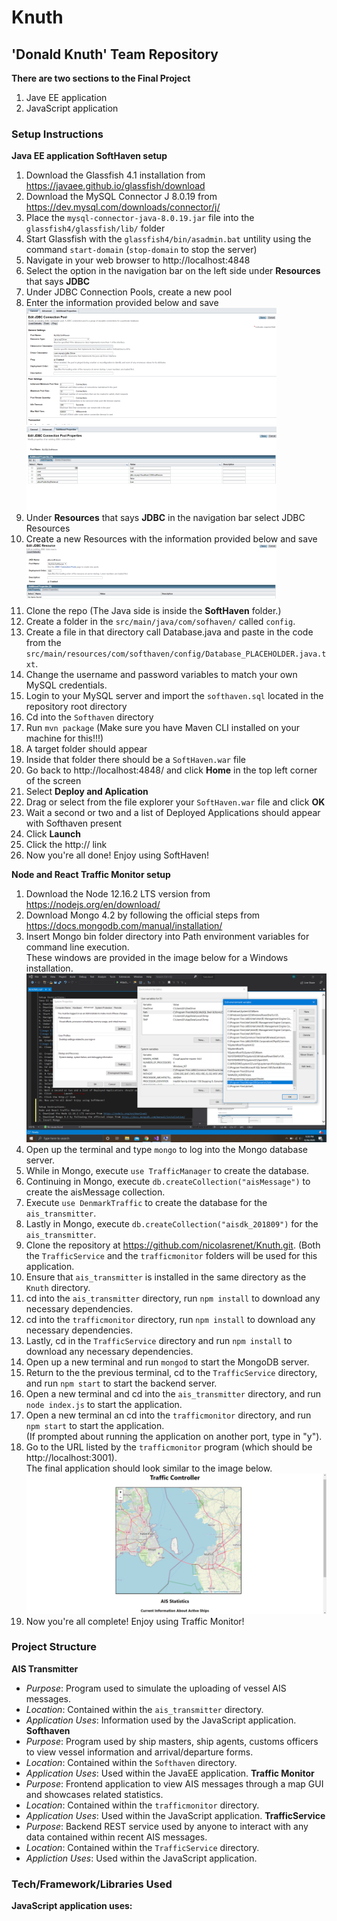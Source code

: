 # Knuth
## 'Donald Knuth' Team Repository

__There are two sections to the Final Project__
1. Jave EE application
2. JavaScript application

### Setup Instructions
__Java EE application SoftHaven setup__
1. Download the Glassfish 4.1 installation from https://javaee.github.io/glassfish/download
2. Download the MySQL Connector J 8.0.19 from https://dev.mysql.com/downloads/connector/j/
3. Place the `mysql-connector-java-8.0.19.jar` file into the `glassfish4/glassfish/lib/` folder
4. Start Glassfish with the `glassfish4/bin/asadmin.bat` untility using the command `start-domain` (`stop-domain` to stop the server)
5. Navigate in your web browser to http://localhost:4848 
6. Select the option in the navigation bar on the left side under __Resources__ that says __JDBC__
7. Under JDBC Connection Pools, create a new pool
8. Enter the information provided below and save<br>
![JDBC Pool Page](1.png)<br>
![JDBC Pool Settings](2.png)<br>
9. Under __Resources__ that says __JDBC__ in the navigation bar select JDBC Resources
10. Create a new Resources with the information provided below and save<br>
![JDBC Resources Page](3.png)<br>
11. Clone the repo
        (The Java side is inside the __SoftHaven__ folder.)
12. Create a folder in the `src/main/java/com/sofhaven/` called `config`.
13. Create a file in that directory call Database.java and paste in the code from the `src/main/resources/com/softhaven/config/Database_PLACEHOLDER.java.txt`.
14. Change the username and password variables to match your own MySQL credentials. 
15. Login to your MySQL server and import the `softhaven.sql` located in the repository root directory
16. Cd into the `Softhaven` directory 
17. Run `mvn package` (Make sure you have Maven CLI installed on your machine for this!!!)
18. A target folder should appear
19. Inside that folder there should be a `SoftHaven.war` file
20. Go back to http://localhost:4848/ and click __Home__ in the top left corner of the screen
21. Select __Deploy and Aplication__
22. Drag or select from the file explorer your `SoftHaven.war` file and click __OK__
23. Wait a second or two and a list of Deployed Applications should appear with Softhaven present
24. Click __Launch__
25. Click the http:// link
26. Now you're all done! Enjoy using SoftHaven!


__Node and React Traffic Monitor setup__
1. Download the Node 12.16.2 LTS version from https://nodejs.org/en/download/
2. Download Mongo 4.2 by following the official steps from https://docs.mongodb.com/manual/installation/
3. Insert Mongo bin folder directory into Path environment variables for command line execution.<br>
    These windows are provided in the image below for a Windows installation.<br>
![image](MongoPath.png)
5. Open up the terminal and type `mongo` to log into the Mongo database server.
6. While in Mongo, execute `use TrafficManager` to create the database.
7. Continuing in Mongo, execute `db.createCollection("aisMessage")`  to create the aisMessage collection.
8. Execute `use DenmarkTraffic` to create the database for the `ais_transmitter`.
9. Lastly in Mongo, execute `db.createCollection("aisdk_201809")`  for the `ais_transmitter`.
10. Clone the repository at https://github.com/nicolasrenet/Knuth.git.
   (Both the `TrafficService` and the `trafficmonitor` folders will be used for this application.
11. Ensure that `ais_transmitter` is installed in the same directory as the `Knuth` directory.
12. cd into the `ais_transmitter` directory, run `npm install` to download any necessary dependencies.
13. cd into the `trafficmonitor` directory, run `npm install` to download any necessary dependencies.
14. Lastly, cd in the `TrafficService` directory and run `npm install` to download any necessary dependencies.
15. Open up a new terminal and run `mongod` to start the MongoDB server.
16. Return to the the previous terminal, cd to the `TrafficService` directory, and run `npm start` to start the backend server.
17. Open a new terminal and cd into the `ais_transmitter` directory, and run `node index.js` to start the application.
17. Open a new terminal an cd into the `trafficmonitor` directory, and run `npm start` to start the application.<br>
    (If prompted about running the application on another port, type in "y").
18. Go to the URL listed by the `trafficmonitor` program (which should be http://localhost:3001).<br>
    The final application should look similar to the image below.
![Traffic Monitor](TrafficMonitor.png)
19. Now you're all complete! Enjoy using Traffic Monitor!


### Project Structure
__AIS Transmitter__<br>
* _Purpose_: Program used to simulate the uploading of vessel AIS messages.
* _Location_: Contained within the `ais_transmitter` directory.
* _Application Uses_: Information used by the JavaScript application.
__Softhaven__<br>
* _Purpose_: Program used by ship masters, ship agents, customs officers to view vessel information and arrival/departure forms.
* _Location_: Contained within the `Softhaven` directory.
* _Application Uses_: Used within the JavaEE application.
__Traffic Monitor__<br>
* _Purpose_: Frontend application to view AIS messages through a map GUI and showcases related statistics.
* _Location_: Contained within the `trafficmonitor` directory.
* _Application Uses_: Used within the JavaScript application.
__TrafficService__<br>
* _Purpose_: Backend REST service used by anyone to interact with any data contained within recent AIS messages.
* _Location_: Contained within the `TrafficService` directory.
* _Appliction Uses_: Used within the JavaScript application.

### Tech/Framework/Libraries Used
__JavaScript application uses:__

